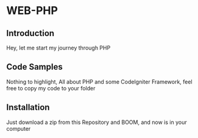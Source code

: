 # WEB-PHP

## Introduction

Hey, let me start my journey through PHP

## Code Samples

Nothing to highlight, All about PHP and some CodeIgniter Framework, feel free to copy my code to your folder

## Installation

Just download a zip from this Repository and BOOM, and now is in your computer
